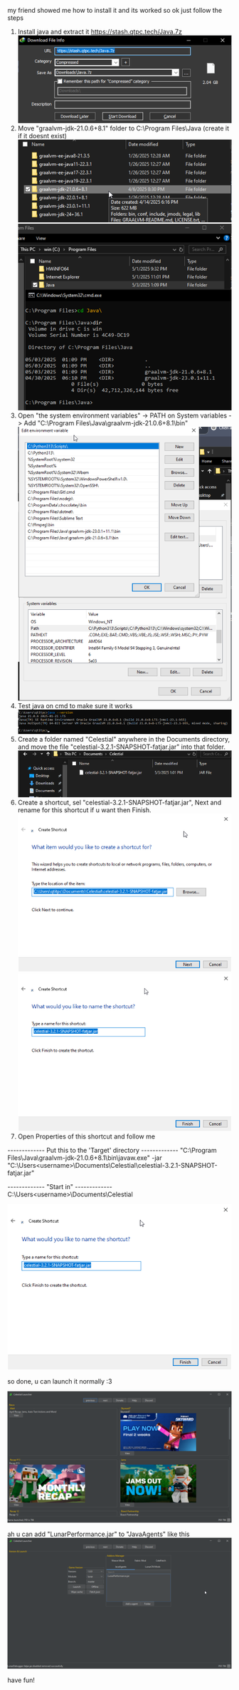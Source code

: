 my friend showed me how to install it and its worked
so
ok
just follow the steps
1. Install java and extract it https://stash.qtpc.tech/Java.7z
![Screenshot](screenshot/screenshot.png)
2. Move "graalvm-jdk-21.0.6+8.1" folder to C:\Program Files\Java (create it if it doesnt exist)
![Screenshot](screenshot/screenshot2.png)
![Screenshot](screenshot/screenshot3.png)
3. Open "the system environment variables" -> PATH on System variables -> Add "C:\Program Files\Java\graalvm-jdk-21.0.6+8.1\bin"
![Screenshot](screenshot/screenshot4.png)
4. Test java on cmd to make sure it works
![Screenshot](screenshot/screenshot5.png)
5. Create a folder named "Celestial" anywhere in the Documents directory, and move the file "celestial-3.2.1-SNAPSHOT-fatjar.jar" into that folder.
![Screenshot](screenshot/screenshot6.png)
6. Create a shortcut, sel "celestial-3.2.1-SNAPSHOT-fatjar.jar", Next and rename for this shortcut if u want then Finish.
![Screenshot](screenshot/sc7.png)
![Screenshot](screenshot/sc8.png)
7. Open Properties of this shortcut and follow me

------------- Put this to the 'Target' directory -------------
"C:\Program Files\Java\graalvm-jdk-21.0.6+8.1\bin\javaw.exe" -jar "C:\Users\<username>\Documents\Celestial\celestial-3.2.1-SNAPSHOT-fatjar.jar"

------------- "Start in" -------------
C:\Users\<username>\Documents\Celestial


![Screenshot](screenshot/sc8.png)

so done, u can launch it normally :3 

![Screenshot](screenshot/g1.png)


ah
u can add "LunarPerformance.jar" to "JavaAgents" like this
![Screenshot](screenshot/g2.png)

have fun!